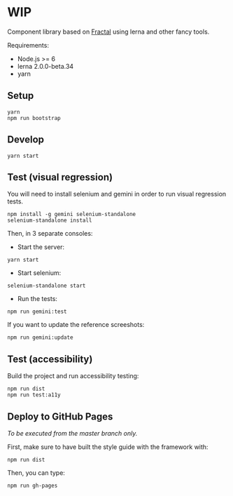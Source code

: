 # WIP

Component library based on [Fractal](http://fractal.build/) using lerna and other fancy tools.

Requirements:
-   Node.js >= 6
-   lerna 2.0.0-beta.34
-   yarn

## Setup

```
yarn
npm run bootstrap
```

## Develop

```
yarn start
```

## Test (visual regression)

You will need to install selenium and gemini in order to run visual regression tests.

```
npm install -g gemini selenium-standalone
selenium-standalone install
```

Then, in 3 separate consoles:

- Start the server:

```
yarn start
```

- Start selenium:

```
selenium-standalone start
```

- Run the tests:

```
npm run gemini:test
```

If you want to update the reference screeshots:

```
npm run gemini:update
```

## Test (accessibility)

Build the project and run accessibility testing:

```
npm run dist
npm run test:a11y
```

## Deploy to GitHub Pages

_To be executed from the master branch only._

First, make sure to have built the style guide with the framework with:

```
npm run dist
```

Then, you can type:

```
npm run gh-pages
```
